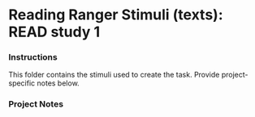 # Reading Ranger Stimuli (texts): READ study 1

### Instructions
This folder contains the stimuli used to create the task. Provide project-specific notes below.


### Project Notes
